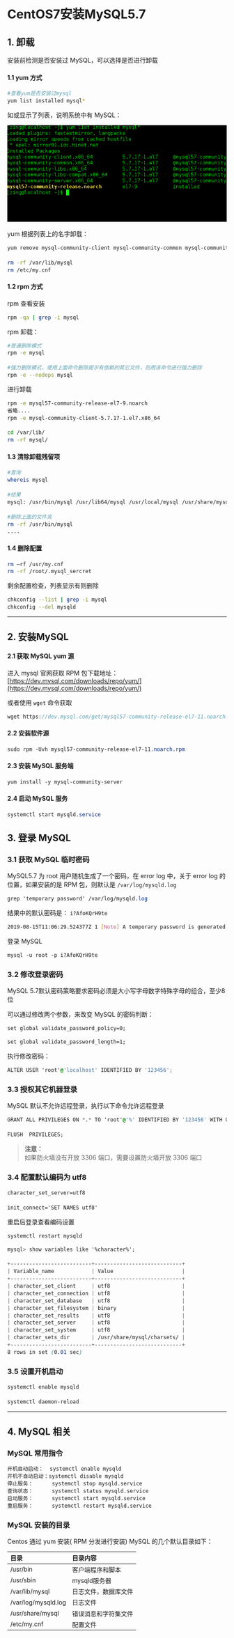 # CentOS7安装MySQL5.7

## 1. 卸载

安装前检测是否安装过 MySQL，可以选择是否进行卸载

#### 1.1 yum 方式

```bash
#查看yum是否安装过mysql
yum list installed mysql*
```

如或显示了列表，说明系统中有 MySQL：

![image](../../../images/CentOS/01.png)

yum 根据列表上的名字卸载：

```bash
yum remove mysql-community-client mysql-community-common mysql-community-libs mysql-community-libs-compat mysql-community-server mysql57-community-release

rm -rf /var/lib/mysql  
rm /etc/my.cnf
```

#### 1.2 rpm 方式

rpm 查看安装

```bash
rpm -qa | grep -i mysql
```

rpm 卸载：

```bash
#普通删除模式
rpm -e mysql

#强力删除模式，使用上面命令删除提示有依赖的其它文件，则用该命令进行强力删除
rpm -e --nodeps mysql
```

进行卸载

```bash
rpm -e mysql57-community-release-el7-9.noarch
省略....
rpm -e mysql-community-client-5.7.17-1.el7.x86_64

cd /var/lib/  
rm -rf mysql/
```

#### 1.3 清除卸载残留项

```bash
#查询
whereis mysql

#结果
mysql: /usr/bin/mysql /usr/lib64/mysql /usr/local/mysql /usr/share/mysql /usr/share/man/man1/mysql.1.gz

#删除上面的文件夹
rm -rf /usr/bin/mysql
....
```

#### 1.4 删除配置

```bash
rm –rf /usr/my.cnf
rm -rf /root/.mysql_sercret
```

剩余配置检查，列表显示有则删除

```bash
chkconfig --list | grep -i mysql
chkconfig --del mysqld
```

---

## 2. 安装MySQL

#### 2.1 获取 MySQL yum 源

进入 mysql 官网获取 RPM 包下载地址：[https://dev.mysql.com/downloads/repo/yum/](https://dev.mysql.com/downloads/repo/yum/)

或者使用 `wget` 命令获取

```h
wget https://dev.mysql.com/get/mysql57-community-release-el7-11.noarch.rpm
```

#### 2.2 安装软件源

```css
sudo rpm -Uvh mysql57-community-release-el7-11.noarch.rpm
```

#### 2.3 安装 MySQL 服务端

```css
yum install -y mysql-community-server
```

#### 2.4 启动 MySQL 服务

```css
systemctl start mysqld.service
```

## 3. 登录 MySQL

### 3.1 获取 MySQL 临时密码

MySQL5.7 为 root 用户随机生成了一个密码，在 error log 中，关于 error log 的位置，如果安装的是 RPM 包，则默认是 `/var/log/mysqld.log`

```css
grep 'temporary password' /var/log/mysqld.log
```

结果中的默认密码是： `i?AfoKQrH9te`

```bash
2019-08-15T11:06:29.524377Z 1 [Note] A temporary password is generated for root@localhost: i?AfoKQrH9te
```

登录 MySQL

```css
mysql -u root -p i?AfoKQrH9te
```

### 3.2 修改登录密码

MySQL 5.7默认密码策略要求密码必须是大小写字母数字特殊字母的组合，至少8位

可以通过修改两个参数，来改变 MySQL 的密码判断：

```css
set global validate_password_policy=0;
```

```css
set global validate_password_length=1;
```

执行修改密码：

```css
ALTER USER 'root'@'localhost' IDENTIFIED BY '123456';
```

### 3.3 授权其它机器登录

MySQL 默认不允许远程登录，执行以下命令允许远程登录

```css
GRANT ALL PRIVILEGES ON *.* TO 'root'@'%' IDENTIFIED BY '123456' WITH GRANT OPTION;

FLUSH  PRIVILEGES;
```

> **注意：**  
> 如果防火墙没有开放 3306 端口，需要设置防火墙开放 3306 端口

### 3.4 配置默认编码为 utf8

```css
character_set_server=utf8

init_connect='SET NAMES utf8'
```

重启后登录查看编码设置

```css
systemctl restart mysqld
```

```css
mysql> show variables like '%character%';

+--------------------------+----------------------------+
| Variable_name            | Value                      |
+--------------------------+----------------------------+
| character_set_client     | utf8                       |
| character_set_connection | utf8                       |
| character_set_database   | utf8                       |
| character_set_filesystem | binary                     |
| character_set_results    | utf8                       |
| character_set_server     | utf8                       |
| character_set_system     | utf8                       |
| character_sets_dir       | /usr/share/mysql/charsets/ |
+--------------------------+----------------------------+
8 rows in set (0.01 sec)
```

### 3.5 设置开机启动

```css
systemctl enable mysqld

systemctl daemon-reload
```

---

## 4. MySQL 相关

### MySQL 常用指令

```bash
开机自动启动：  systemctl enable mysqld
开机不自动启动：systemctl disable mysqld
停止服务：      systemctl stop mysqld.service
查询状态：      systemctl status mysqld.service
启动服务：      systemctl start mysqld.service
重启服务：      systemctl restart mysqld.service
```

### MySQL 安装的目录

Centos 通过 yum 安装( RPM 分发进行安装) MySQL 的几个默认目录如下：

| 目录 | 目录内容 |
| :------------- |:-------------|
| /usr/bin | 客户端程序和脚本 |
| /usr/sbin | mysqld服务器 |
| /var/lib/mysql | 日志文件，数据库文件 |
| /var/log/mysqld.log | 日志文件 |
| /usr/share/mysql | 错误消息和字符集文件 |
| /etc/my.cnf | 配置文件 |






